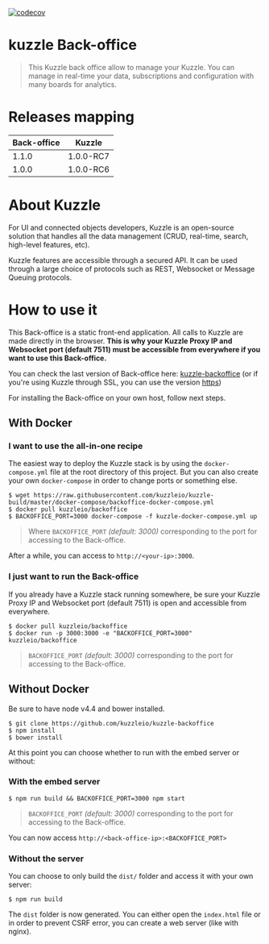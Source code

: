[![codecov](https://codecov.io/gh/kuzzleio/kuzzle-backoffice/branch/master/graph/badge.svg)](https://codecov.io/gh/kuzzleio/kuzzle-backoffice)


# kuzzle Back-office

> This Kuzzle back office allow to manage your Kuzzle. You can manage in real-time your data, subscriptions and configuration with many boards for analytics.

# Releases mapping
| Back-office  | Kuzzle |
|---|---|
| 1.1.0 | 1.0.0-RC7 |
| 1.0.0 | 1.0.0-RC6 |


# About Kuzzle
For UI and connected objects developers, Kuzzle is an open-source solution that handles all the data management
(CRUD, real-time, search, high-level features, etc).

Kuzzle features are accessible through a secured API. It can be used through a large choice of protocols such as REST, Websocket or Message Queuing protocols.

# How to use it

This Back-office is a static front-end application. All calls to Kuzzle are made directly in the browser. **This is why your Kuzzle Proxy IP and Websocket port (default 7511) must be accessible from everywhere if you want to use this Back-office.**

You can check the last version of Back-office here: [kuzzle-backoffice](http://kuzzle-backoffice.netlify.com) (or if you're using Kuzzle through SSL, you can use the version [https](https://kuzzle-backoffice.netlify.com/))

For installing the Back-office on your own host, follow next steps.

## With Docker
### I want to use the all-in-one recipe
The easiest way to deploy the Kuzzle stack is by using the `docker-compose.yml` file at the root directory of this project. But you can also create your own `docker-compose` in order to change ports or something else.

```
$ wget https://raw.githubusercontent.com/kuzzleio/kuzzle-build/master/docker-compose/backoffice-docker-compose.yml
$ docker pull kuzzleio/backoffice
$ BACKOFFICE_PORT=3000 docker-compose -f kuzzle-docker-compose.yml up
```

>Where `BACKOFFICE_PORT` _(default: 3000)_ corresponding to the port for accessing to the Back-office.

After a while, you can access to `http://<your-ip>:3000`.

### I just want to run the Back-office
If you already have a Kuzzle stack running somewhere, be sure your Kuzzle Proxy IP and Websocket port (default 7511) is open and accessible from everywhere.

```
$ docker pull kuzzleio/backoffice
$ docker run -p 3000:3000 -e "BACKOFFICE_PORT=3000" kuzzleio/backoffice
```
>`BACKOFFICE_PORT` _(default: 3000)_ corresponding to the port for accessing to the Back-office.

## Without Docker
Be sure to have node v4.4 and bower installed.

```
$ git clone https://github.com/kuzzleio/kuzzle-backoffice
$ npm install
$ bower install
```

At this point you can choose whether to run with the embed server or without:

### With the embed server
```
$ npm run build && BACKOFFICE_PORT=3000 npm start
```
>`BACKOFFICE_PORT` _(default: 3000)_ corresponding to the port for accessing to the Back-office.

You can now access `http://<back-office-ip>:<BACKOFFICE_PORT>`

### Without the server
You can choose to only build the `dist/` folder and access it with your own server:
```
$ npm run build
```

The `dist` folder is now generated. You can either open the `index.html` file or in order to prevent CSRF error, you can create a web server (like with nginx).